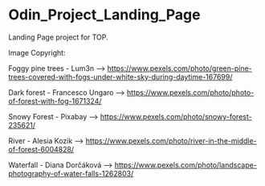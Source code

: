 # Odin_Project_Landing_Page
Landing Page project for TOP.


Image Copyright:

Foggy pine trees - Lum3n --> https://www.pexels.com/photo/green-pine-trees-covered-with-fogs-under-white-sky-during-daytime-167699/

Dark forest - Francesco Ungaro --> https://www.pexels.com/photo/photo-of-forest-with-fog-1671324/

Snowy Forest - Pixabay --> https://www.pexels.com/photo/snowy-forest-235621/

River - Alesia Kozik --> https://www.pexels.com/photo/river-in-the-middle-of-forest-6004828/

Waterfall - Diana Dorčáková --> https://www.pexels.com/photo/landscape-photography-of-water-falls-1262803/